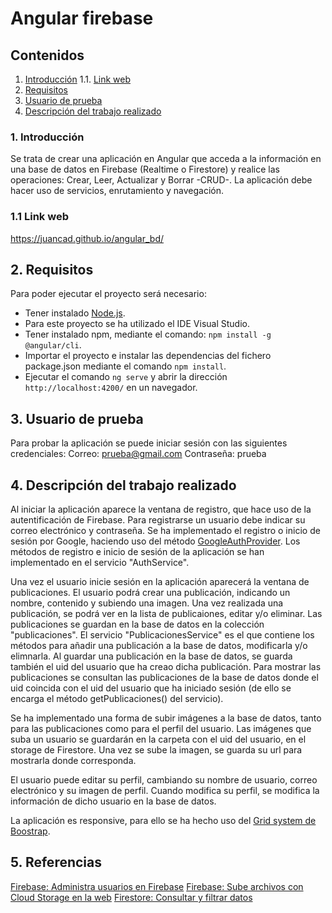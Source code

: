 # Angular firebase

## Contenidos 
1. [Introducción](#intro)
  1.1. [Link web](#link-web)
2. [Requisitos](#requisitos)
3. [Usuario de prueba](#user-prueba)
4. [Descripción del trabajo realizado](#descripcion)

### 1. Introducción <a name="intro"/>
Se trata de crear una aplicación en Angular que acceda a la información en una base de datos en Firebase (Realtime o Firestore) y realice las operaciones: Crear, Leer, Actualizar y Borrar -CRUD-. La aplicación debe hacer uso de servicios, enrutamiento y navegación.

### 1.1 Link web <a name="link-web"/>
https://juancad.github.io/angular_bd/

## 2. Requisitos<a name="requisitos"/>
Para poder ejecutar el proyecto será necesario:
- Tener instalado [Node.js](https://nodejs.org/es/download/).
- Para este proyecto se ha utilizado el IDE Visual Studio.
- Tener instalado npm, mediante el comando: `npm install -g @angular/cli`.
- Importar el proyecto e instalar las dependencias del fichero package.json mediante el comando `npm install`.
- Ejecutar el comando `ng serve` y abrir la dirección `http://localhost:4200/` en un navegador.

## 3. Usuario de prueba<a name="user-prueba"/>
Para probar la aplicación se puede iniciar sesión con las siguientes credenciales:
Correo: prueba@gmail.com
Contraseña: prueba

## 4. Descripción del trabajo realizado<a name="descripcion"/>
Al iniciar la aplicación aparece la ventana de registro, que hace uso de la autentificación de Firebase. Para registrarse un usuario debe indicar su correo electrónico y contraseña. Se ha implementado el registro o inicio de sesión por Google, haciendo uso del método [GoogleAuthProvider](https://firebase.google.com/docs/reference/node/firebase.auth.GoogleAuthProvider). Los métodos de registro e inicio de sesión de la aplicación se han implementado en el servicio "AuthService".

Una vez el usuario inicie sesión en la aplicación aparecerá la ventana de publicaciones. El usuario podrá crear una publicación, indicando un nombre, contenido y subiendo una imagen. Una vez realizada una publicación, se podrá ver en la lista de publicaiones, editar y/o eliminar. Las publicaciones se guardan en la base de datos en la colección "publicaciones". El servicio "PublicacionesService" es el que contiene los métodos para añadir una publicación a la base de datos, modificarla y/o elimnarla. Al guardar una publicación en la base de datos, se guarda también el uid del usuario que ha creao dicha publicación. Para mostrar las publicaciones se consultan las publicaciones de la base de datos donde el uid coincida con el uid del usuario que ha iniciado sesión (de ello se encarga el método getPublicaciones() del servicio).

Se ha implementado una forma de subir imágenes a la base de datos, tanto para las publicaciones como para el perfil del usuario. Las imágenes que suba un usuario se guardarán en la carpeta con el uid del usuario, en el storage de Firestore. Una vez se sube la imagen, se guarda su url para mostrarla donde corresponda.

El usuario puede editar su perfil, cambiando su nombre de usuario, correo electrónico y su imagen de perfil. Cuando modifica su perfil, se modifica la información de dicho usuario en la base de datos.

La aplicación es responsive, para ello se ha hecho uso del [Grid system de Boostrap](https://getbootstrap.com/docs/4.0/layout/grid/).

## 5. Referencias
[Firebase: Administra usuarios en Firebase](https://firebase.google.com/docs/auth/web/manage-users?hl=es#web-version-9_5)
[Firebase: Sube archivos con Cloud Storage en la web](https://firebase.google.com/docs/storage/web/upload-files?hl=es)
[Firestore: Consultar y filtrar datos](https://cloud.google.com/firestore/docs/query-data/queries?hl=es-419)

